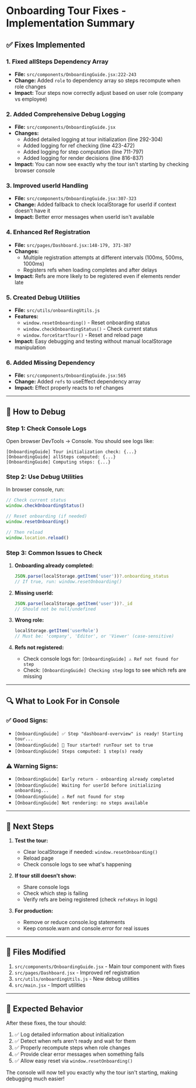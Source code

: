 # Onboarding Tour Fixes - Implementation Summary

## ✅ Fixes Implemented

### 1. **Fixed allSteps Dependency Array**
- **File:** `src/components/OnboardingGuide.jsx:222-243`
- **Change:** Added `role` to dependency array so steps recompute when role changes
- **Impact:** Tour steps now correctly adjust based on user role (company vs employee)

### 2. **Added Comprehensive Debug Logging**
- **File:** `src/components/OnboardingGuide.jsx`
- **Changes:**
  - Added detailed logging at tour initialization (line 292-304)
  - Added logging for ref checking (line 423-472)
  - Added logging for step computation (line 711-797)
  - Added logging for render decisions (line 816-837)
- **Impact:** You can now see exactly why the tour isn't starting by checking browser console

### 3. **Improved userId Handling**
- **File:** `src/components/OnboardingGuide.jsx:307-323`
- **Change:** Added fallback to check localStorage for userId if context doesn't have it
- **Impact:** Better error messages when userId isn't available

### 4. **Enhanced Ref Registration**
- **File:** `src/pages/Dashboard.jsx:148-179, 371-387`
- **Changes:**
  - Multiple registration attempts at different intervals (100ms, 500ms, 1000ms)
  - Registers refs when loading completes and after delays
- **Impact:** Refs are more likely to be registered even if elements render late

### 5. **Created Debug Utilities**
- **File:** `src/utils/onboardingUtils.js`
- **Features:**
  - `window.resetOnboarding()` - Reset onboarding status
  - `window.checkOnboardingStatus()` - Check current status
  - `window.forceStartTour()` - Reset and reload page
- **Impact:** Easy debugging and testing without manual localStorage manipulation

### 6. **Added Missing Dependency**
- **File:** `src/components/OnboardingGuide.jsx:565`
- **Change:** Added `refs` to useEffect dependency array
- **Impact:** Effect properly reacts to ref changes

---

## 🐛 How to Debug

### Step 1: Check Console Logs
Open browser DevTools → Console. You should see logs like:
```
[OnboardingGuide] Tour initialization check: {...}
[OnboardingGuide] allSteps computed: {...}
[OnboardingGuide] Computing steps: {...}
```

### Step 2: Use Debug Utilities
In browser console, run:
```javascript
// Check current status
window.checkOnboardingStatus()

// Reset onboarding (if needed)
window.resetOnboarding()

// Then reload
window.location.reload()
```

### Step 3: Common Issues to Check

1. **Onboarding already completed:**
   ```javascript
   JSON.parse(localStorage.getItem('user'))?.onboarding_status
   // If true, run: window.resetOnboarding()
   ```

2. **Missing userId:**
   ```javascript
   JSON.parse(localStorage.getItem('user'))?._id
   // Should not be null/undefined
   ```

3. **Wrong role:**
   ```javascript
   localStorage.getItem('userRole')
   // Must be: 'company', 'Editor', or 'Viewer' (case-sensitive)
   ```

4. **Refs not registered:**
   - Check console logs for: `[OnboardingGuide] ⚠️ Ref not found for step`
   - Check: `[OnboardingGuide] Checking step` logs to see which refs are missing

---

## 🔍 What to Look For in Console

### ✅ Good Signs:
- `[OnboardingGuide] ✅ Step "dashboard-overview" is ready! Starting tour...`
- `[OnboardingGuide] 🎉 Tour started! runTour set to true`
- `[OnboardingGuide] Steps computed: 1 step(s) ready`

### ⚠️ Warning Signs:
- `[OnboardingGuide] Early return - onboarding already completed`
- `[OnboardingGuide] Waiting for userId before initializing onboarding...`
- `[OnboardingGuide] ⚠️ Ref not found for step`
- `[OnboardingGuide] Not rendering: no steps available`

---

## 🚀 Next Steps

1. **Test the tour:**
   - Clear localStorage if needed: `window.resetOnboarding()`
   - Reload page
   - Check console logs to see what's happening

2. **If tour still doesn't show:**
   - Share console logs
   - Check which step is failing
   - Verify refs are being registered (check `refsKeys` in logs)

3. **For production:**
   - Remove or reduce console.log statements
   - Keep console.warn and console.error for real issues

---

## 📝 Files Modified

1. `src/components/OnboardingGuide.jsx` - Main tour component with fixes
2. `src/pages/Dashboard.jsx` - Improved ref registration
3. `src/utils/onboardingUtils.js` - New debug utilities
4. `src/main.jsx` - Import utilities

---

## 🎯 Expected Behavior

After these fixes, the tour should:
1. ✅ Log detailed information about initialization
2. ✅ Detect when refs aren't ready and wait for them
3. ✅ Properly recompute steps when role changes
4. ✅ Provide clear error messages when something fails
5. ✅ Allow easy reset via `window.resetOnboarding()`

The console will now tell you exactly why the tour isn't starting, making debugging much easier!

